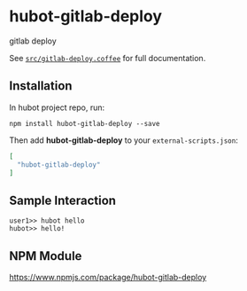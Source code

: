 # hubot-gitlab-deploy

gitlab deploy

See [`src/gitlab-deploy.coffee`](src/gitlab-deploy.coffee) for full documentation.

## Installation

In hubot project repo, run:

`npm install hubot-gitlab-deploy --save`

Then add **hubot-gitlab-deploy** to your `external-scripts.json`:

```json
[
  "hubot-gitlab-deploy"
]
```

## Sample Interaction

```
user1>> hubot hello
hubot>> hello!
```

## NPM Module

https://www.npmjs.com/package/hubot-gitlab-deploy
